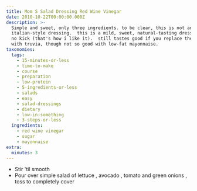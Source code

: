 ```yaml
---
title: Mom S Salad Dressing Red Wine Vinegar
date: 2010-10-22T00:00:00.000Z
description: >-
  Simple and sweet, only three ingredients. to be clear, this is not an
  italian-style dressing.  this is a mild, sweet, natural-tasting dressing with
  no kick (that's how i like it).  still tastes good if you replace the sugar
  with truvia, though not so good with low-fat mayonnaise.
taxonomies:
  tags:
    - 15-minutes-or-less
    - time-to-make
    - course
    - preparation
    - low-protein
    - 5-ingredients-or-less
    - salads
    - easy
    - salad-dressings
    - dietary
    - low-in-something
    - 3-steps-or-less
  ingredients:
    - red wine vinegar
    - sugar
    - mayonnaise
extra:
  minutes: 3
---
```

 - Stir 'til smooth
 - Pour over simple salad of lettuce , avocado , tomato and green onions , toss to completely cover
